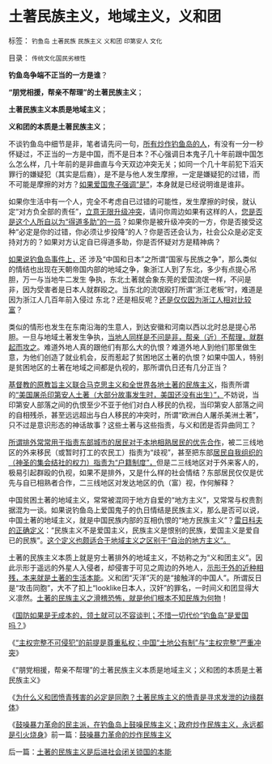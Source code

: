 # 土著民族主义，地域主义，义和团

标签： `钓鱼岛` `土著民族` `民族主义` `义和团` `印第安人` `文化` 

目录： `传统文化国民劣根性`

**钓鱼岛争端不正当的一方是谁**？

**“朋党相援，帮亲不帮理”的土著民族主义**；

**土著民族主义本质是地域主义**；

**义和团的本质是土著民族主义**；



不谈钓鱼岛中细节是非，笔者请先问一句，[所有炒作钓鱼岛的人](../../../2012/9/10/钓鱼岛面子金贵的成本和价格.md)，有没有一分一秒怀疑过，不正当的一方是中国，而不是日本？不心强调日本鬼子几十年前跟中国怎么怎么样，几十年前的是非曲直与今天双边冲突无关；如同一个几十年前犯下滔天罪行的嫌疑犯（其实是后裔），是不是与他人发生摩擦，一定是嫌疑犯的过错，而不可能是摩擦的对方？[如果爱国鬼子强调“是”](../../../2009/7/26/极左特权卫士的道德优越感来自何处.md)，本身就是已经说明谁是谁非。

如果你生活中有一个人，完全不考虑自已过错的可能性，发生摩擦的时侯，就认定“对方负全部的责任”，[立意无限升级冲突](../../../2010/2/3/“斗争哲学”取代“务实合作”的传统文化.md)，请问你周边如果有这样的人，[您是否是这个人所自以为“得道多助”的一员](../../../2009/12/13/“得道多助，失道寡助”.md)？如果你是被升级冲突的一方，你是否接受这种“必定是你的过错，你必须让步投降”的人？你是否还会认为，社会公众是必定支持对方的？如果对方认定自已得道多助，你是否怀疑对方是精神病？

[如果说钓鱼岛事件上，](../../../2012/9/10/钓鱼岛面子金贵的成本和价格.md)还
涉及“中国和日本”之所谓“国家与民族之争”，那么类似的情结也出现在天朝帝国内部的地域之争，象浙江人到了东北，多少有点提心吊胆，万一与当地牛二发生
争执，东北土著就会象东莞的爱国流氓一样，不问是非，因为受害者是日本人就群殴之。当东北的流氓殴打所谓“浙江老板”时，难道是因为浙江人几百年前入侵过
东北？还是相反呢？[还是仅仅因为浙江人相对比较富](../../../2012/6/7/仇富是贪婪的自卑.md)？

类似的情形也发生在东南沿海的生意人，到达安徽和河南以西以北时总是提心吊胆。一旦与地域土著发生争执，[当地人同样是不问是非，帮亲（近）不帮理，就群起而攻之](../../../2010/4/26/认人只能污合，认理可以成军.md)。难道外地人真的跟他们有那么大的仇恨？难道外地人到他们那里做生意，为他们创造了就业机会，反而惹起了贫困地区土著的仇恨？如果中国人，特别是贫困地区的土著在地域之间都是仇视的，那所谓仇日还有几分正当？

[基督教的原教旨主义联合马克思主义和全世界各地土著的民族主义](../../../2011/1/19/“妖魔化美国”有全球“统一战线”.md)，指责所谓的[“美国屠杀印第安人土著（大部分故事发生时，美国还没有出生）”，](../../../2011/10/1/土地观念差异,印第安人义和团式的愤怒.md)不妨说，当印第安人部落之间的仇恨至少不亚于他们对白人移民的仇视，当印第安人部落之间的自相残杀，甚至远远超出与白人移民的冲突时，所谓“欧洲白人屠杀美洲土著”，只不过是意识形态的神话故事？这些土著与这些指责，与义和团是否异曲同工？

[所谓排外常常用于指责东部城市的居民对于本地相熟居民的优先合作](../../../2009/9/4/排外是城乡夹心层自已的选择.md)，被二三线地区的外来移民（或暂时打工的农民工）指责为“歧视”，甚至把东部[居民自我组织的（神圣的集会结社的权力）指责为“户籍制度”，](../../../2009/9/5/户籍制度自古就是中外老百姓的根本利益.md)但是二三线地区对于外来客人的，极易引起群殴的仇视，如果不是排外，又是什么样的社会情结？东部居民仅仅是优先与自已相熟者合作，二三线地区对发达地区的仇（富）视，作何解释？

中国贫困土著的地域主义，常常被混同于地方自爱的“地方主义”，又常常与权贵割据混为一谈。如果说钓鱼岛上爱国鬼子的仇日情结是民族主义，那么是否可以说，中国土著的地域主义，就是中国民族内部的互相仇恨的“地方民族主义”？[雷日科夫的正确定义](../../../2012/5/18/雷日科夫主义，戈尔巴乔夫提拨的铁杆改革派.md)：“民族主义不是爱国主义，民族主义是恨别的民族，爱国主义是爱自已的民族”。[这个定义也颇适合于地域主义之区别于“自治的地方主义”。](../../../2009/9/1/为什么地方财政社会保障排外是理所当然的.md)



土著的民族主义本质上就是穷土著排外的地域主义，不妨称之为“义和团主义”。因此示形于遥远的外星人入侵者，却侵害于可见之周边的外地人，[示形于外的近种相残，本来就是土著的生活本能](../../../2010/12/23/进化论“近种相残”人类最严重和人类纪.md)。义和团“灭洋”灭的是“接触洋的中国人”。所谓反日是“攻击同胞”，大不了扣上“looklike日本人，汉奸”的罪名，一时间义和团显得大义凛然。[土著的民族主义之滑稽恐怖，就是他们根本不知民族为何物](../../../2011/9/28/公有制竞争力的落后总是表现为“反侵略”；.md)！



《[国防如果是无成本的，领土就可以不容谈判；不惜一切代价“钓鱼岛”是爱国吗？](../../../2012/9/10/钓鱼岛面子金贵的成本和价格.md)》

《[“主权完整不可侵犯”的前提是尊重私权；中国“土地公有制”与“主权完整”严重冲突](../../../2012/9/11/万一日本割让钓鱼岛，怎么办？.md)》

《“朋党相援，帮亲不帮理”的土著民族主义本质是地域主义；义和团的本质是土著民族主义》

《[为什么义和团愤青残害的必定是同胞？土著民族主义的愤青是寻求发泄的边缘群体](../../../2012/9/22/义和团的五四精神残害的恐怕只能是同胞.md)》

《[鼓噪暴力革命的民主派，在钓鱼岛上鼓噪民族主义；政府炒作民族主义，永远都是引火烧身](../../../2012/9/22/鼓噪暴力革命的炒作民族主义.md)》前一篇：[鼓噪暴力革命的炒作民族主义](../../../2012/9/22/鼓噪暴力革命的炒作民族主义.md)

后一篇：[土著的民族主义是后进社会闭关锁国的本能](../../../2012/9/24/土著的民族主义是后进社会闭关锁国的本能.md)